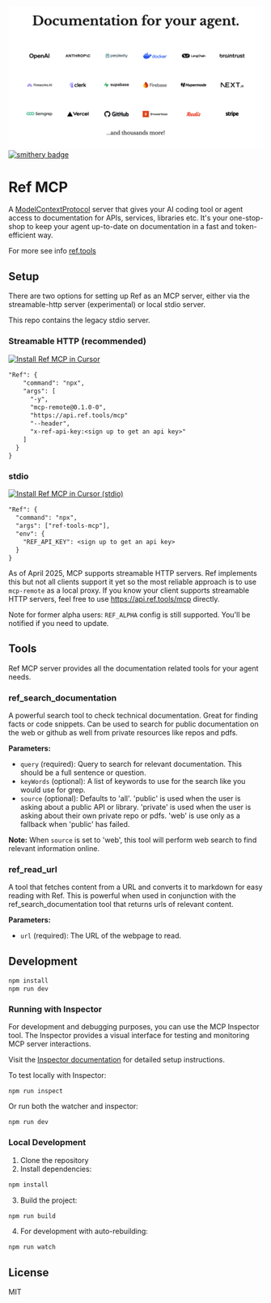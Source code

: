 [![Documentation for your agent](header.png)](https://ref.tools)
[![smithery badge](https://smithery.ai/badge/@ref-tools/ref-tools-mcp)](https://smithery.ai/server/@ref-tools/ref-tools-mcp)

# Ref MCP

A [ModelContextProtocol](https://modelcontextprotocol.io) server that gives your AI coding tool or agent access to documentation for APIs, services, libraries etc. It's your one-stop-shop to keep your agent up-to-date on documentation in a fast and token-efficient way.

For more see info [ref.tools](https://ref.tools)

## Setup

There are two options for setting up Ref as an MCP server, either via the streamable-http server (experimental) or local stdio server. 

This repo contains the legacy stdio server. 

### Streamable HTTP (recommended)

<a href="cursor://anysphere.cursor-deeplink/mcp/install?name=Ref&config=eyJjb21tYW5kIjoibnB4IiwiYXJncyI6WyIteSIsIm1jcC1yZW1vdGVAMC4xLjAtMCIsImh0dHBzOi8vYXBpLnJlZi50b29scy9tY3AiLCItLWhlYWRlciIsIngtcmVmLWFwaS1rZXk6PHNpZ24gdXAgdG8gZ2V0IGFuIGFwaSBrZXk%2BIl19">
  <img src="https://cursor.com/deeplink/mcp-install-dark.svg" alt="Install Ref MCP in Cursor" />
</a>

```
"Ref": {
    "command": "npx",
    "args": [
      "-y",
      "mcp-remote@0.1.0-0",
      "https://api.ref.tools/mcp"
      "--header",
      "x-ref-api-key:<sign up to get an api key>"
    ]
  }
}
```

### stdio 

<a href="cursor://anysphere.cursor-deeplink/mcp/install?name=Ref&config=eyJjb21tYW5kIjoibnB4IiwiYXJncyI6WyJyZWYtdG9vbHMtbWNwIl0sImVudiI6eyJSRUZfQVBJX0tFWSI6IjxzaWduIHVwIHRvIGdldCBhbiBhcGkga2V5PiJ9fQ%3D%3D">
  <img src="https://cursor.com/deeplink/mcp-install-dark.svg" alt="Install Ref MCP in Cursor (stdio)" />
</a>

```
"Ref": {
  "command": "npx",
  "args": ["ref-tools-mcp"],
  "env": {
    "REF_API_KEY": <sign up to get an api key>
  }
}
```


As of April 2025, MCP supports streamable HTTP servers. Ref implements this but not all clients support it yet so the most reliable approach is to use `mcp-remote` as a local proxy. If you know your client supports streamable HTTP servers, feel free to use https://api.ref.tools/mcp directly.

Note for former alpha users: `REF_ALPHA` config is still supported. You'll be notified if you need to update.

## Tools

Ref MCP server provides all the documentation related tools for your agent needs.

### ref_search_documentation

A powerful search tool to check technical documentation. Great for finding facts or code snippets. Can be used to search for public documentation on the web or github as well from private resources like repos and pdfs.

**Parameters:**
- `query` (required): Query to search for relevant documentation. This should be a full sentence or question.
- `keyWords` (optional): A list of keywords to use for the search like you would use for grep.
- `source` (optional): Defaults to 'all'. 'public' is used when the user is asking about a public API or library. 'private' is used when the user is asking about their own private repo or pdfs. 'web' is use only as a fallback when 'public' has failed.

**Note:** When `source` is set to 'web', this tool will perform web search to find relevant information online.

### ref_read_url

A tool that fetches content from a URL and converts it to markdown for easy reading with Ref. This is powerful when used in conjunction with the ref_search_documentation tool that returns urls of relevant content.

**Parameters:**
- `url` (required): The URL of the webpage to read.

## Development

```
npm install
npm run dev
```

### Running with Inspector

For development and debugging purposes, you can use the MCP Inspector tool. The Inspector provides a visual interface for testing and monitoring MCP server interactions.

Visit the [Inspector documentation](https://modelcontextprotocol.io/docs/tools/inspector) for detailed setup instructions.

To test locally with Inspector:
```
npm run inspect
```

Or run both the watcher and inspector:
```
npm run dev
```

### Local Development

1. Clone the repository
2. Install dependencies:
```bash
npm install
```
3. Build the project:
```bash
npm run build
```
4. For development with auto-rebuilding:
```bash
npm run watch
```

## License

MIT
